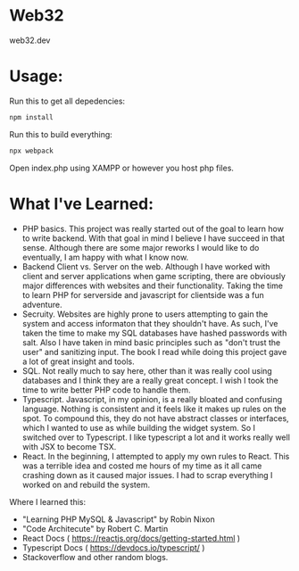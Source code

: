 # Web32

web32.dev

# Usage:

Run this to get all depedencies:
```bash
npm install
```

Run this to build everything:
```bash
npx webpack
```

Open index.php using XAMPP or however you host php files.

# What I've Learned:

* PHP basics. This project was really started out of the goal to learn how to write backend. With that goal in mind I believe I have succeed in that sense. Although there are some major reworks I would like to do eventually, I am happy with what I know now.
* Backend Client vs. Server on the web. Although I have worked with client and server applications when game scripting, there are obviously major differences with websites and their functionality. Taking the time to learn PHP for serverside and javascript for clientside was a fun adventure. 
* Secruity. Websites are highly prone to users attempting to gain the system and access informaton that they shouldn't have. As such, I've taken the time to make my SQL databases have hashed passwords with salt. Also I have taken in mind basic principles such as "don't trust the user" and sanitizing input. The book I read while doing this project gave a lot of great insight and tools.
* SQL. Not really much to say here, other than it was really cool using databases and I think they are a really great concept. I wish I took the time to write better PHP code to handle them. 
* Typescript. Javascript, in my opinion, is a really bloated and confusing language. Nothing is consistent and it feels like it makes up rules on the spot. To compound this, they do not have abstract classes or interfaces, which I wanted to use as while building the widget system. So I switched over to Typescript. I like typescript a lot and it works really well with JSX to become TSX.
* React. In the beginning, I attempted to apply my own rules to React. This was a terrible idea and costed me hours of my time as it all came crashing down as it caused major issues. I had to scrap everything I worked on and rebuild the system. 

Where I learned this: 
* "Learning PHP MySQL & Javascript" by Robin Nixon
* "Code Architecute" by Robert C. Martin
* React Docs ( https://reactjs.org/docs/getting-started.html )
* Typescript Docs ( https://devdocs.io/typescript/ )
* Stackoverflow and other random blogs.